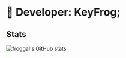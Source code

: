 # 👋 Developer: KeyFrog;

## Stats
![froggal's GitHub stats](https://github-readme-stats.vercel.app/api?username=froggal&show_icons=true&theme=transparent)
